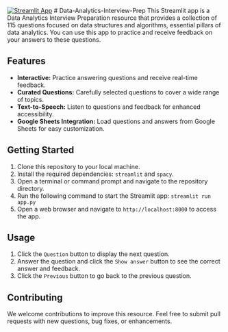 [![Streamlit App](https://static.streamlit.io/badges/streamlit_badge_black_white.svg)](https://data-analytics-interview-prep-ocisqsdguzcbr8sqxbmuo7.streamlit.app/) # Data-Analytics-Interview-Prep
This Streamlit app is a Data Analytics Interview Preparation resource that provides a collection of 115 questions focused on data structures and algorithms, essential pillars of data analytics. You can use this app to practice and receive feedback on your answers to these questions.

## Features

* **Interactive:** Practice answering questions and receive real-time feedback.
* **Curated Questions:** Carefully selected questions to cover a wide range of topics.
* **Text-to-Speech:** Listen to questions and feedback for enhanced accessibility.
* **Google Sheets Integration:** Load questions and answers from Google Sheets for easy customization.

## Getting Started

1. Clone this repository to your local machine.
2. Install the required dependencies: `streamlit` and `spacy`.
3. Open a terminal or command prompt and navigate to the repository directory.
4. Run the following command to start the Streamlit app: `streamlit run app.py`
5. Open a web browser and navigate to `http://localhost:8000` to access the app.

## Usage

1. Click the `Question` button to display the next question.
2. Answer the question and click the `Show answer` button to see the correct answer and feedback.
3. Click the `Previous` button to go back to the previous question.

## Contributing

We welcome contributions to improve this resource. Feel free to submit pull requests with new questions, bug fixes, or enhancements.


